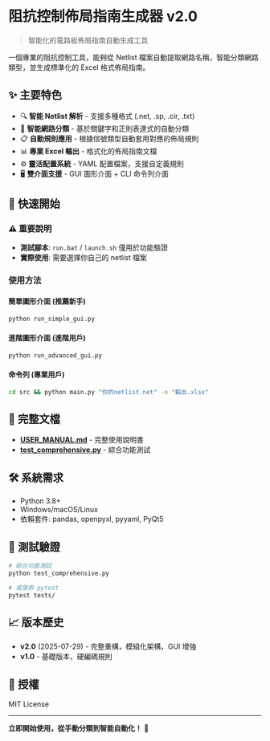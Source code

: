 # 阻抗控制佈局指南生成器 v2.0

> 智能化的電路板佈局指南自動生成工具

一個專業的阻抗控制工具，能夠從 Netlist 檔案自動提取網路名稱，智能分類網路類型，並生成標準化的 Excel 格式佈局指南。

## ✨ 主要特色

- 🔍 **智能 Netlist 解析** - 支援多種格式 (.net, .sp, .cir, .txt)
- 🧠 **智能網路分類** - 基於關鍵字和正則表達式的自動分類
- 📋 **自動規則應用** - 根據信號類型自動套用對應的佈局規則
- 📊 **專業 Excel 輸出** - 格式化的佈局指南文檔
- ⚙️ **靈活配置系統** - YAML 配置檔案，支援自定義規則
- 🖥️ **雙介面支援** - GUI 圖形介面 + CLI 命令列介面

## 🚀 快速開始

### ⚠️ 重要說明
- **測試腳本**: `run.bat` / `launch.sh` 僅用於功能驗證
- **實際使用**: 需要選擇你自己的 netlist 檔案

### 使用方法

#### 簡單圖形介面 (推薦新手)
```bash
python run_simple_gui.py
```

#### 進階圖形介面 (進階用戶)
```bash
python run_advanced_gui.py
```

#### 命令列 (專業用戶)
```bash
cd src && python main.py "你的netlist.net" -o "輸出.xlsx"
```

## 📖 完整文檔

- **[USER_MANUAL.md](USER_MANUAL.md)** - 完整使用說明書
- **[test_comprehensive.py](test_comprehensive.py)** - 綜合功能測試

## 🛠️ 系統需求

- Python 3.8+
- Windows/macOS/Linux  
- 依賴套件: pandas, openpyxl, pyyaml, PyQt5

## 🧪 測試驗證

```bash
# 綜合功能測試
python test_comprehensive.py

# 或使用 pytest
pytest tests/
```

## 📈 版本歷史

- **v2.0** (2025-07-29) - 完整重構，模組化架構，GUI 增強
- **v1.0** - 基礎版本，硬編碼規則

## 📜 授權

MIT License

---

**立即開始使用，從手動分類到智能自動化！** 🎉